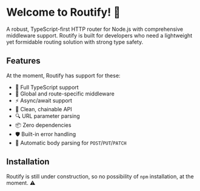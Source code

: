 # Welcome to Routify! 🐎 

A robust, TypeScript-first HTTP router for Node.js with comprehensive middleware support. Routify is built for developers who need a lightweight yet formidable routing solution with strong type safety.

## Features

At the moment, Routify has support for these:

* 🎯 Full TypeScript support
* 🔄 Global and route-specific middleware
* ⚡️ Async/await support
* 🎨 Clean, chainable API
* 🔍 URL parameter parsing
* 📦 Zero dependencies
* 🛡️ Built-in error handling
* 🔄 Automatic body parsing for `POST`/`PUT`/`PATCH`

## Installation

Routify is still under construction, so no possibility of `npm` installation, at the moment. ⚠️
